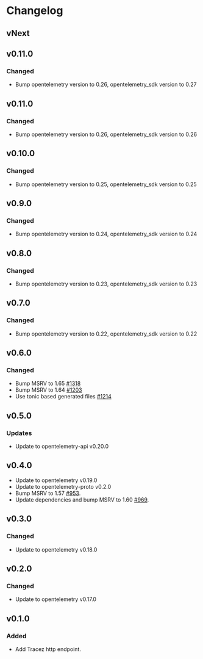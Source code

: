 # Changelog

## vNext

## v0.11.0

### Changed

- Bump opentelemetry version to 0.26, opentelemetry_sdk version to 0.27

## v0.11.0

### Changed

- Bump opentelemetry version to 0.26, opentelemetry_sdk version to 0.26

## v0.10.0

### Changed

- Bump opentelemetry version to 0.25, opentelemetry_sdk version to 0.25

## v0.9.0

### Changed

- Bump opentelemetry version to 0.24, opentelemetry_sdk version to 0.24

## v0.8.0

### Changed

- Bump opentelemetry version to 0.23, opentelemetry_sdk version to 0.23

## v0.7.0

### Changed

- Bump opentelemetry version to 0.22, opentelemetry_sdk version to 0.22

## v0.6.0

### Changed

- Bump MSRV to 1.65 [#1318](https://github.com/open-telemetry/opentelemetry-rust/pull/1318)
- Bump MSRV to 1.64 [#1203](https://github.com/open-telemetry/opentelemetry-rust/pull/1203)
- Use tonic based generated files [#1214](https://github.com/open-telemetry/opentelemetry-rust/pull/1214)

## v0.5.0

### Updates

- Update to opentelemetry-api v0.20.0

## v0.4.0

- Update to opentelemetry v0.19.0
- Update to opentelemetry-proto v0.2.0
- Bump MSRV to 1.57 [#953](https://github.com/open-telemetry/opentelemetry-rust/pull/953).
- Update dependencies and bump MSRV to 1.60 [#969](https://github.com/open-telemetry/opentelemetry-rust/pull/969).

## v0.3.0

### Changed

- Update to opentelemetry v0.18.0

## v0.2.0

### Changed

- Update to opentelemetry v0.17.0

## v0.1.0

### Added

- Add Tracez http endpoint.
